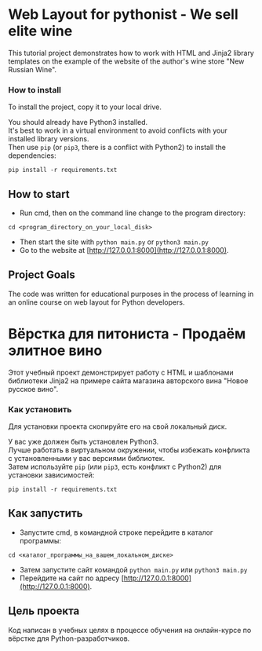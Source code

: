# Web Layout for pythonist - We sell elite wine

This tutorial project demonstrates how to work with HTML and Jinja2 library templates on the example of the website of the author's wine store "New Russian Wine".

### How to install

To install the project, copy it to your local drive.

You should already have Python3 installed.<br>
It's best to work in a virtual environment to avoid conflicts with your installed library versions.<br>
Then use `pip` (or `pip3`, there is a conflict with Python2) to install the dependencies:
```
pip install -r requirements.txt
```

## How to start

- Run cmd, then on the command line change to the program directory: 
```
cd <program_directory_on_your_local_disk>
```
- Then start the site with `python main.py` or `python3 main.py`
- Go to the website at [http://127.0.0.1:8000](http://127.0.0.1:8000).

## Project Goals

The code was written for educational purposes in the process of learning in an online course on web layout for Python developers.


# Вёрстка для питониста - Продаём элитное вино

Этот учебный проект демонстрирует работу с HTML и шаблонами библиотеки Jinja2 на примере сайта магазина авторского вина "Новое русское вино".

### Как установить

Для установки проекта скопируйте его на свой локальный диск.

У вас уже должен быть установлен Python3.<br>
Лучше работать в виртуальном окружении, чтобы избежать конфликта с установленными у вас версиями библиотек.<br>
Затем используйте `pip` (или `pip3`, есть конфликт с Python2) для установки зависимостей:
```
pip install -r requirements.txt
```

## Как запустить

- Запустите cmd, в командной строке перейдите в каталог программы: 
```
cd <каталог_программы_на_вашем_локальном_диске>
```
- Затем запустите сайт командой `python main.py` или `python3 main.py`
- Перейдите на сайт по адресу [http://127.0.0.1:8000](http://127.0.0.1:8000).

## Цель проекта

Код написан в учебных целях в процессе обучения на онлайн-курсе по вёрстке для Python-разработчиков.
